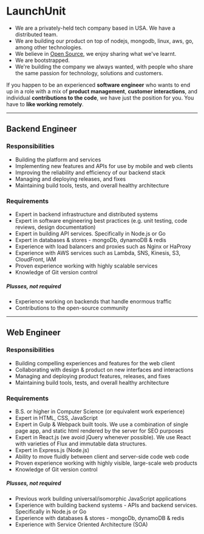 # LaunchUnit

* We are a privately-held tech company based in USA. We have a distributed team.
* We are building our product on top of nodejs, mongodb, linux, aws, go, among other technologies.
* We believe in [Open Source](http://github.com/launchunit), we enjoy sharing what we've learnt.
* We are bootstrapped.
* We're building the company we always wanted, with people who share the same passion for technology, solutions and customers.

If you happen to be an experienced **software engineer** who wants to end up in a role with a mix of **product management**, **customer interactions**, and individual **contributions to the code**, we have just the position for you. You have to **like working remotely**.

-----

## Backend Engineer

### Responsibilities

* Building the platform and services
* Implementing new features and APIs for use by mobile and web clients
* Improving the reliability and efficiency of our backend stack
* Managing and deploying releases, and fixes
* Maintaining build tools, tests, and overall healthy architecture

### Requirements
* Expert in backend infrastructure and distributed systems
* Expert in software engineering best practices (e.g. unit testing, code reviews, design documentation)
* Expert in building API services. Specifically in Node.js or Go
* Expert in databases & stores - mongoDb, dynamoDB & redis
* Experience with load balancers and proxies such as Nginx or HaProxy
* Experience with AWS services such as Lambda, SNS, Kinesis, S3, CloudFront, IAM
* Proven experience working with highly scalable services
* Knowledge of Git version control

##### Plusses, not required
* Experience working on backends that handle enormous traffic
* Contributions to the open-source community

------

## Web Engineer

### Responsibilities
* Building compelling experiences and features for the web client
* Collaborating with design & product on new interfaces and interactions
* Managing and deploying product features, releases, and fixes
* Maintaining build tools, tests, and overall healthy architecture

### Requirements
* B.S. or higher in Computer Science (or equivalent work experience)
* Expert in HTML, CSS, JavaScript
* Expert in Gulp & Webpack built tools. We use a combination of single page app, and static html rendered by the server for SEO purposes
* Expert in React.js (we avoid jQuery whenever possible). We use React with varieties of Flux and immutable data structures.
* Expert in Express.js (Node.js)
* Ability to move fluidly between client and server-side code web code
* Proven experience working with highly visible, large-scale web products
* Knowledge of Git version control

##### Plusses, not required
* Previous work building universal/isomorphic JavaScript applications
* Experience with building backend systems - APIs and backend services. Specifically in Node.js or Go
* Experience with databases & stores - mongoDb, dynamoDB & redis
* Experience with Service Oriented Architecture (SOA)
